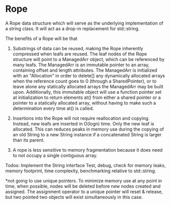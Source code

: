 # Rope

A Rope data structure which will serve as the underlying implementation of a string class. It will act as a drop-in replacement for std::string.

The benefits of a Rope will be that

1. Substrings of data can be reused, making the Rope inherently compressed when leafs are reused. The leaf nodes of the Rope structure will point to a ManagedArr object, which can be referenced by many leafs. The ManagedArr is an immutable pointer to an array, containing offset and length attributes. The ManagedArr is initialized with an "Allocation" in order to delete[] any dynamically allocated arrays when the reference count goes to 0 (through a SharedPointer), or to leave alone any statically allocated arrays the ManagedArr may be built upon. Additionally, this immutable object will use a function pointer set at initialization to return elements at() from either a shared pointer or a pointer to a statically allocated array, without having to make such a determination every time at() is called.

2. Insertions into the Rope will not require reallocation and copying. Instead, new leafs are inserted in O(logn) time. Only the new leaf is allocated. This can reduces peaks in memory use during the copying of an old String to a new String instance if a concatenated String is larger than its parent.

3. A rope is less sensitive to memory fragmentation because it does need to not occupy a single contiguous array.



Todos:
Implement the String interface
Test, debug, check for memory leaks, memory footprint, time complexity, benchmarking relative to std::string.

*not going to use unique pointers. To minimize memory use at any point in time, when possible, nodes will be deleted before new nodes created and assigned.
The assignment operator to a unique pointer will reset & release, but two pointed two objects will exist simultaneously in this case.